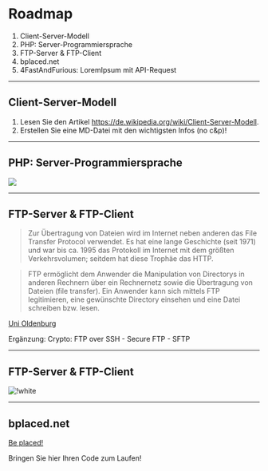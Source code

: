 # Roadmap

1. Client-Server-Modell
1. PHP: Server-Programmiersprache
1. FTP-Server & FTP-Client
1. bplaced.net
1. 4FastAndFurious: LoremIpsum mit API-Request

---

## Client-Server-Modell

1. Lesen Sie den Artikel https://de.wikipedia.org/wiki/Client-Server-Modell.
1. Erstellen Sie eine MD-Datei mit den wichtigsten Infos (no c&p)!

---

## PHP: Server-Programmiersprache

![](https://upload.wikimedia.org/wikipedia/commons/thumb/6/67/PHP_funktionsweise.svg/1920px-PHP_funktionsweise.svg.png)

---

## FTP-Server & FTP-Client

> Zur Übertragung von Dateien wird im Internet neben anderen das File Transfer Protocol verwendet. Es hat eine lange Geschichte (seit 1971) und war bis ca. 1995 das Protokoll im Internet mit dem größten Verkehrsvolumen; seitdem hat diese Trophäe das HTTP.

> FTP ermöglicht dem Anwender die Manipulation von Directorys in anderen Rechnern über ein Rechnernetz sowie die Übertragung von Dateien (file transfer). Ein Anwender kann sich mittels FTP legitimieren, eine gewünschte Directory einsehen und eine Datei schreiben bzw. lesen.

[Uni Oldenburg](https://einstein.informatik.uni-oldenburg.de/rechnernetze/ftp.htm)

Ergänzung: Crypto: FTP over SSH - Secure FTP - SFTP

---

## FTP-Server & FTP-Client

![!white ](https://einstein.informatik.uni-oldenburg.de/rechnernetze/Fachinhalte/Texte/Grundlagen/Fehlererkennung/FTP-1.gif)

---

## bplaced.net

[Be placed!](https://bplaced.net)

Bringen Sie hier Ihren Code zum Laufen!

